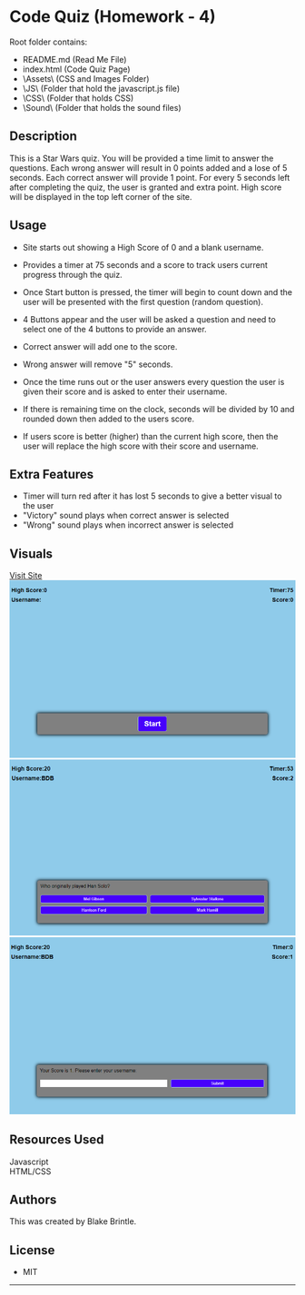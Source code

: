 # Code Quiz (Homework - 4)

Root folder contains:

* README.md      (Read Me File)
* index.html     (Code Quiz Page)
* \Assets\       (CSS and Images Folder)
*   \JS\        (Folder that hold the javascript.js file)
*   \CSS\       (Folder that holds CSS)
*   \Sound\     (Folder that holds the sound files)

## Description
This is a Star Wars quiz. You will be provided a time limit to answer the questions. Each wrong answer will result in 0 points added and a lose of 5 seconds. Each correct answer will provide 1 point. For every 5 seconds left after completing the quiz, the user is granted and extra point. High score will be displayed in the top left corner of the site.

## Usage
* Site starts out showing a High Score of 0 and a blank username.
* Provides a timer at 75 seconds and a score to track users current progress through the quiz.

* Once Start button is pressed, the timer will begin to count down and the user will be presented with the first question (random question).
* 4 Buttons appear and the user will be asked a question and need to select one of the 4 buttons to provide an answer.

* Correct answer will add one to the score.
* Wrong answer will remove "5" seconds.

* Once the time runs out or the user answers every question the user is given their score and is asked to enter their username.
* If there is remaining time on the clock, seconds will be divided by 10 and rounded down then added to the users score.
* If users score is better (higher) than the current high score, then the user will replace the high score with their score and username.

## Extra Features
* Timer will turn red after it has lost 5 seconds to give a better visual to the user
* "Victory" sound plays when correct answer is selected
* "Wrong" sound plays when incorrect answer is selected

## Visuals
<a href="https://bbrintle.github.io/4-Code-Quiz/">Visit Site</a>
<br>
<img src="./Assets/Images/MainScreen.PNG">
<img src="./Assets/Images/QuizScreen.PNG">
<img src="./Assets/Images/GameOverScreen.PNG">

## Resources Used
Javascript
<br>
HTML/CSS

## Authors
This was created by Blake Brintle.


## License
* MIT

- - -